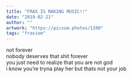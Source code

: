 ```yaml
---
title: "FRAX IS MAKING MUSIC!!"
date: "2019-02-21"
author: ""
artwork: "https://picsum.photos/1200"
tags: "fraxiom"
---
```


not forever  
nobody deserves that shit forever  
you just need to realize that you are not god  
i know you’re tryna play her but thats not your job
